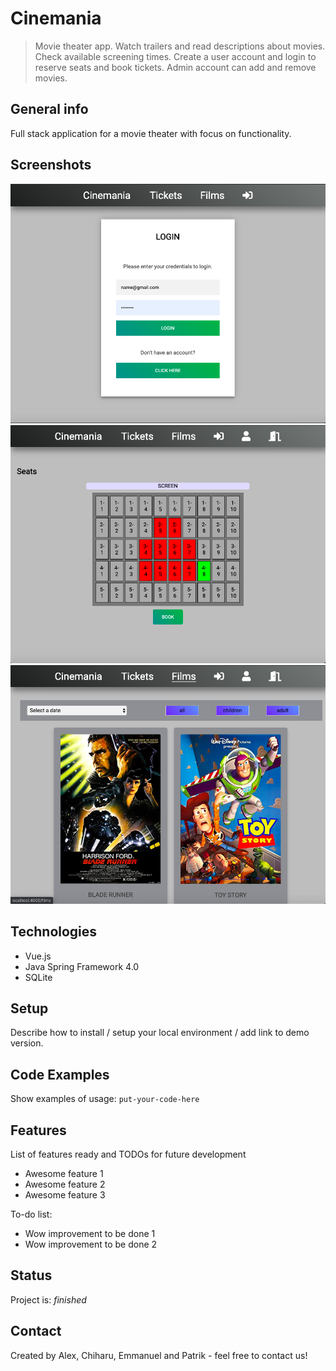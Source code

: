 # Cinemania
> Movie theater app. Watch trailers and read descriptions about movies. Check available screening times. Create a user account and login to reserve seats and book tickets. Admin account can add and remove movies. 

## General info
Full stack application for a movie theater with focus on functionality.

## Screenshots
![](login.png)
![](seats.png)
![](films.png)

## Technologies
* Vue.js
* Java Spring Framework 4.0
* SQLite

## Setup
Describe how to install / setup your local environment / add link to demo version.

## Code Examples
Show examples of usage:
`put-your-code-here`

## Features
List of features ready and TODOs for future development
* Awesome feature 1
* Awesome feature 2
* Awesome feature 3

To-do list:
* Wow improvement to be done 1
* Wow improvement to be done 2

## Status
Project is: _finished_

## Contact
Created by Alex, Chiharu, Emmanuel and Patrik - feel free to contact us!

